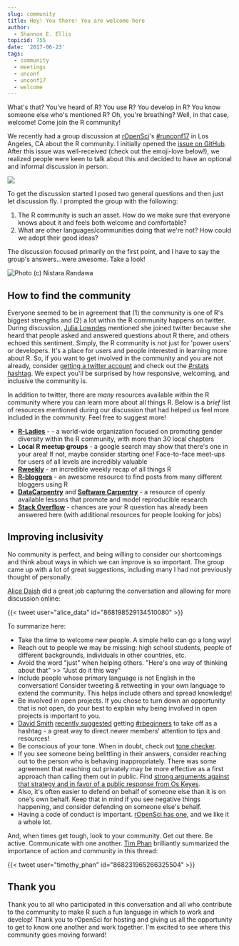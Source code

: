 ```yaml
---
slug: community
title: Hey! You there! You are welcome here
author:
  - Shannon E. Ellis
topicid: 755
date: '2017-06-23'
tags:
  - community
  - meetings
  - unconf
  - unconf17
  - welcome
---
```


What's that? You've heard of R? You use R? You develop in R? You know someone else who's mentioned R? Oh, you're breathing? Well, in that case, welcome! Come join the R community!

We recently had a group discussion at [rOpenSci](/)'s  [#runconf17](https://twitter.com/search?q=%23runconf17&lang=en) in Los Angeles, CA about the R community. I initially opened the [issue on GitHub](https://github.com/ropensci/unconf17/issues/63). After this issue was well-received (check out the emoji-love below!), we realized people were keen to talk about this and decided to have an optional and informal discussion in person.

![](https://ShanEllis.github.io/images/github_feedback.png)

To get the discussion started I posed two general questions and then just let discussion fly. I prompted the group with the following:

1. The R community is such an asset. How do we make sure that everyone knows about it and feels both welcome and comfortable?
2. What are other languages/communities doing that we're not? How could we adopt their good ideas?

The discussion focused primarily on the first point, and I have to say the group's answers...were awesome. Take a look!

![Photo (c) Nistara Randawa](https://ShanEllis.github.io/images/ropensci-unconf17-community-nistara-randawa.jpg)

## How to find the community
Everyone seemed to be in agreement that (1) the community is one of R's biggest strengths and (2) a lot within the R community happens on twitter. During discussion, [Julia Lowndes](https://twitter.com/juliesquid) mentioned she joined twitter because she heard that people asked and answered questions about R there, and others echoed this sentiment. Simply, the R community is _not_ just for 'power users' or developers. It's a place for users and people interested in learning more about R. So, if you want to get involved in the community and you are not already, consider [getting a twitter account](https://support.twitter.com/articles/100990) and check out the [#rstats hashtag](https://twitter.com/search?q=%23rstats). We expect you'll be surprised by how responsive, welcoming, and inclusive the community is.

In addition to twitter, there are _many_ resources available within the R community where you can learn more about all things R. Below is a _brief_ list of resources mentioned during our discussion that had helped us feel more included in the community. Feel free to suggest more!


- **[R-Ladies](https://rladies.org/)** - - a world-wide organization focused on promoting gender diversity within the R community, with more than 30 local chapters
- **Local R meetup groups** - a google search may show that there's one in your area! If not, maybe consider starting one! Face-to-face meet-ups for users of all levels are incredibly valuable
- **[Rweekly](https://rweekly.org/)** - an incredible weekly recap of all things R
- **[R-bloggers](https://www.r-bloggers.com/)** - an awesome resource to find posts from many different bloggers using R
- **[DataCarpentry](https://www.datacarpentry.org/)** and **[Software Carpentry](https://software-carpentry.org/)**  - a resource of openly available lessons that promote and model reproducible research
- **[Stack Overflow](https://stackoverflow.com/)** - chances are your R question has already been answered here (with additional resources for people looking for jobs)

## Improving inclusivity

No community is perfect, and being willing to consider our shortcomings and think about ways in which we can improve is so important. The group came up with a lot of great suggestions, including many I had not previously thought of personally.

[Alice Daish](https://twitter.com/alice_data) did a great job capturing the conversation and allowing for more discussion online:

{{< tweet user="alice_data" id="868198529134510080" >}}

To summarize here:

- Take the time to welcome new people. A simple hello can go a long way!
- Reach out to people we may be missing: high school students, people of different backgrounds, individuals in other countries, etc.
- Avoid the word "just" when helping others. "Here's one way of thinking about that" >> "Just do it this way"
- Include people whose primary language is not English in the conversation! Consider tweeting & retweeting in your own language to extend the community. This helps include others and spread knowledge!
- Be involved in open projects. If you chose to turn down an opportunity that is not open, do your best to explain why being involved in open projects is important to you.
- [David Smith](https://twitter.com/revodavid) [recently suggested](https://twitter.com/revodavid/status/874687595120406528) getting [#rbeginners](https://twitter.com/hashtag/rbeginners?src=hash) to take off as a hashtag - a great way to direct newer members' attention to tips and resources!
- Be conscious of your tone. When in doubt, check out [tone checker](https://politeness.cornell.edu/).
- If you see someone being belittling in their answers, consider reaching out to the person who is behaving inappropriately. There was some agreement that reaching out privately may be more effective as a first approach than calling them out in public. Find [strong arguments against that strategy and in favor of a public response from Os Keyes](https://ironholds.org/not-about-image/).
- Also, it's often easier to defend on behalf of someone else than it is on one's own behalf. Keep that in mind if you see negative things happening, and consider defending on someone else's behalf.
- Having a code of conduct is important. [rOpenSci has one](https://ropensci.org/code-of-conduct/), and we like it a whole lot.

And, when times get tough, look to your community. Get out there. Be active. Communicate with one another. [Tim Phan](https://twitter.com/timothy_phan) brilliantly summarized the importance of action and community in this thread:

{{< tweet user="timothy_phan" id="868231965266325504" >}}

## Thank you

Thank you to all who participated in this conversation and all who contribute to the community to make R such a fun language in which to work and develop! Thank you to rOpenSci for hosting and giving us all the opportunity to get to know one another and work together. I'm excited to see where this community goes moving forward!


